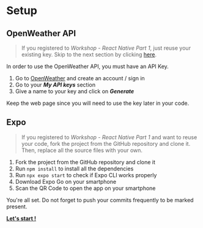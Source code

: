 # Setup

## OpenWeather API

> If you registered to *Workshop - React Native Part 1*, just reuse your existing key. Skip to the next section by clicking [here](#expo).

In order to use the OpenWeather API, you must have an API Key.

1. Go to [OpenWeather](https://openweathermap.org/) and create an account / sign in
2. Go to your ***My API keys*** section
3. Give a name to your key and click on ***Generate***

Keep the web page since you will need to use the key later in your code.


## Expo

> If you registered to *Workshop - React Native Part 1* and want to reuse your code, fork the project from the GitHub repository and clone it. Then, replace all the source files with your own.

1. Fork the project from the GitHub repository and clone it
2. Run ```npm install``` to install all the dependencies
3. Run ```npx expo start``` to check if Expo CLI works properly
4. Download Expo Go on your smartphone
5. Scan the QR Code to open the app on your smartphone

You're all set. Do not forget to push your commits frequently to be marked present.

**[Let's start !](README.md#step-1---fetch-the-users-coordinates)**

